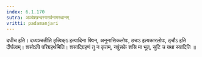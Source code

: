 ```yaml
---
index: 6.1.170
sutra: अञ्चेश्छन्दस्यसर्वनामस्थानम्
vritti: padamanjari
---
```


 दधीच इति। दध्यञ्चतीति ठृत्विक्ऽ इत्यादिना क्विन्, अनुनासिकलोपः, ठचःऽ इत्यकारलोपः, ठ्चौऽ इति दीर्घत्वम्।  शसोऽपि परिग्रहर्थमिति। शसादिग्रहणं तु न कृतम्, नपुंसके शसि मा भूत्, सुटि च यथा स्यादिति ॥